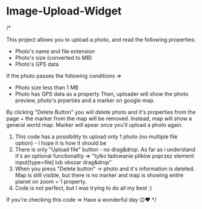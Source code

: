 # Image-Upload-Widget


/* 


This project allows you to upload a photo, and read the following properties: 
- Photo's name and file extension
- Photo's size (converted to MB)
- Photo's GPS data

If the photo passes the following conditions => 
- Photo size less than 1 MB
- Photo has GPS data as a property
Then, uploader will show the photo preview, photo's prperties and a marker on google map. 

By clicking "Delete Button" you will delete photo and it's properties from the page + the marker from the map will be removed. 
Instead, map will show a general world map. Marker will apear once you'll upload a photo again. 

1. This code has a possibility to upload only 1 photo (no multiple file option) - I hope it is how it should be
2. There is only "Upload file" button - no drag&drop. As far as i understand it's an optional functionality => 
"tylko ładowanie plików poprzez element input[type=file] lub obszar drag&drop" 
3. When you press "Delete button" -> photo and it's information is deleted. Map is still visible, but there is no marker 
and map is showing entire planet on zoom = 1 property. 
4. Code is not perfect, but I was trying to do all my best :) 

If you're checking this code => Have a wonderful day 😉❤️
*/

